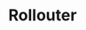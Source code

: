 # Rollouter


<script src="https://unpkg.com/rollouter/dist/src/index.js"></script>
<script>
fetch('https://myip.addr.space/ip')
  .then(function(ipResponse){return ipResponse.text()})
  .then(function(ipResponse){return ipResponse.text()})
  .then(function(ip){
    var featureValue = Rollouter.config({
      features: {
        myFeature: {
          default: 'A',
          experiments: [{
            variants: [{
              slice: 0.5,
              value: 'B'
            }]
          }]
        }
      }
    }).user(ip).conduct('myFeature');
    console.log('YOU GOT', featureValue);
  });
</script>
